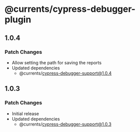 # @currents/cypress-debugger-plugin

## 1.0.4

### Patch Changes

- Allow setting the path for saving the reports
- Updated dependencies
  - @currents/cypress-debugger-support@1.0.4

## 1.0.3

### Patch Changes

- Initial release
- Updated dependencies
  - @currents/cypress-debugger-support@1.0.3
